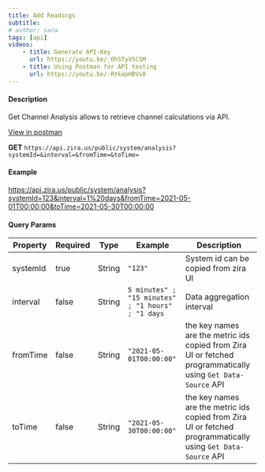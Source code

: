 ```yaml
---
title: Add Readings
subtitle: 
# author: sara
tags: [api]
videos: 
    - title: Generate API-Key
      url: https://youtu.be/_OhSTyVSCSM
    - title: Using Postman for API testing
      url: https://youtu.be/-RYkapHBVs8
---
```

#### Description 
Get Channel Analysis allows to retrieve channel calculations via API.

[View in postman](https://apidocs.zira.us/#d87591b7-336e-4ab1-9791-5c6a4b143ad5)

**GET** `https://api.zira.us/public/system/analysis?systemId=&interval=&fromTime=&toTime=`
#### Example 

https://api.zira.us/public/system/analysis?systemId=123&interval=1%20days&fromTime=2021-05-01T00:00:00&toTime=2021-05-30T00:00:00

#### Query Params

| Property  | Required | Type   | Example                                               | Description                                                                                                    |
| --------- | -------- | ------ | ----------------------------------------------------- | -------------------------------------------------------------------------------------------------------------- |
| systemId   | true     | String | `"123"`                                               | System id can be copied from zira UI       |
| interval | false     | String | `5 minutes" ; "15 minutes" ; "1 hours" ; "1 days`                               | Data aggregation interval          |
| fromTime    | false     | String | `"2021-05-01T00:00:00"` | the key names are the metric ids copied from Zira UI or fetched programmatically using  `Get Data-Source`  API |
| toTime    | false     | String | `"2021-05-30T00:00:00"` | the key names are the metric ids copied from Zira UI or fetched programmatically using  `Get Data-Source`  API |

